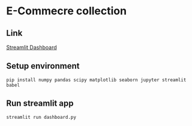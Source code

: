 # E-Commecre collection

## Link
[Streamlit Dashboard](https://rranndt-commerce.streamlit.app)

## Setup environment
```
pip install numpy pandas scipy matplotlib seaborn jupyter streamlit babel
```

## Run streamlit app
```
streamlit run dashboard.py
```

